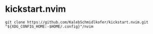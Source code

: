 # kickstart.nvim

```
git clone https://github.com/KalebSchmidlkofer/kickstart.nvim.git "${XDG_CONFIG_HOME:-$HOME/.config}"/nvim

```
